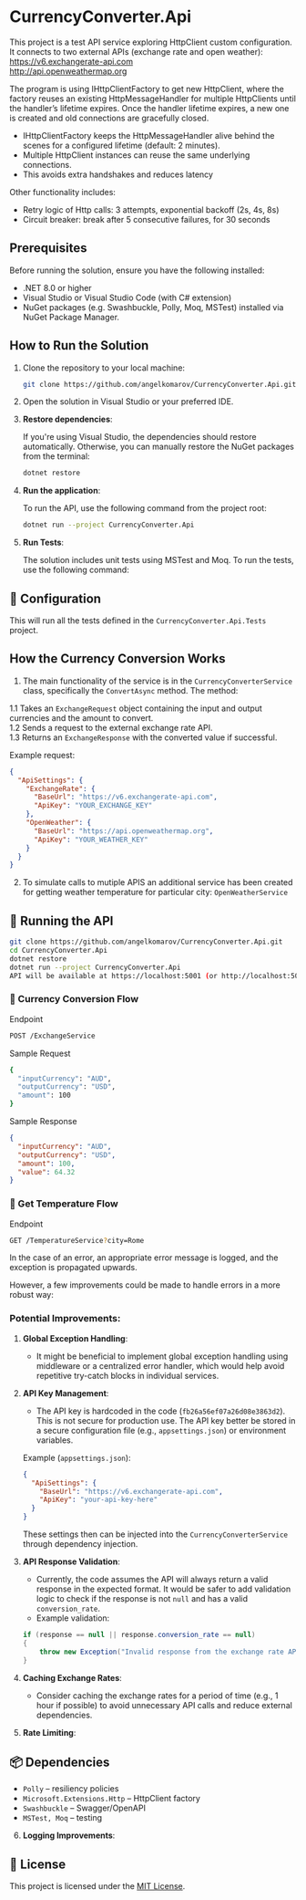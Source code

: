 
# CurrencyConverter.Api

This project is a test API service exploring HttpClient custom configuration. It connects to two external APIs (exchange rate and open weather):
https://v6.exchangerate-api.com <br>
http://api.openweathermap.org

The program is using IHttpClientFactory to get new HttpClient, where the factory reuses an existing HttpMessageHandler for multiple HttpClients until the handler’s lifetime expires. Once the handler lifetime expires, a new one is created and old connections are gracefully closed.
- IHttpClientFactory keeps the HttpMessageHandler alive behind the scenes for a configured lifetime (default: 2 minutes).
- Multiple HttpClient instances can reuse the same underlying connections.
- This avoids extra handshakes and reduces latency

Other functionality includes:
- Retry logic of Http calls: 3 attempts, exponential backoff (2s, 4s, 8s)
- Circuit breaker: break after 5 consecutive failures, for 30 seconds

## Prerequisites

Before running the solution, ensure you have the following installed:

- .NET 8.0 or higher
- Visual Studio or Visual Studio Code (with C# extension)
- NuGet packages (e.g. Swashbuckle, Polly, Moq, MSTest) installed via NuGet Package Manager.

## How to Run the Solution

1. Clone the repository to your local machine:

   ```bash
   git clone https://github.com/angelkomarov/CurrencyConverter.Api.git


2. Open the solution in Visual Studio or your preferred IDE.

3. **Restore dependencies**:

   If you're using Visual Studio, the dependencies should restore automatically. Otherwise, you can manually restore the NuGet packages from the terminal:

   ```bash
   dotnet restore
   ```

4. **Run the application**:

   To run the API, use the following command from the project root:

   ```bash
   dotnet run --project CurrencyConverter.Api
   ```

5. **Run Tests**:

   The solution includes unit tests using MSTest and Moq. To run the tests, use the following command:

## 🔧 Configuration

   This will run all the tests defined in the `CurrencyConverter.Api.Tests` project.

## How the Currency Conversion Works

1. The main functionality of the service is in the `CurrencyConverterService` class, specifically the `ConvertAsync` method. The method:

1.1 Takes an `ExchangeRequest` object containing the input and output currencies and the amount to convert. <br>
1.2 Sends a request to the external exchange rate API. <br>
1.3 Returns an `ExchangeResponse` with the converted value if successful.

Example request:

```json
{
  "ApiSettings": {
    "ExchangeRate": {
      "BaseUrl": "https://v6.exchangerate-api.com",
      "ApiKey": "YOUR_EXCHANGE_KEY"
    },
    "OpenWeather": {
      "BaseUrl": "https://api.openweathermap.org",
      "ApiKey": "YOUR_WEATHER_KEY"
    }
  }
}
```
2. To simulate calls to mutiple APIS an additional service has been created for getting weather temperature for particular city: `OpenWeatherService`

## 🚦 Running the API
```bash
git clone https://github.com/angelkomarov/CurrencyConverter.Api.git
cd CurrencyConverter.Api
dotnet restore
dotnet run --project CurrencyConverter.Api
API will be available at https://localhost:5001 (or http://localhost:5000)
```
### 🔄 Currency Conversion Flow
Endpoint
```bash
POST /ExchangeService
```
Sample Request
```bash json
{
  "inputCurrency": "AUD",
  "outputCurrency": "USD",
  "amount": 100
}
```
Sample Response
```json
{
  "inputCurrency": "AUD",
  "outputCurrency": "USD",
  "amount": 100,
  "value": 64.32
}
```
### 🔄 Get Temperature Flow
Endpoint
```bash
GET /TemperatureService?city=Rome
```

In the case of an error, an appropriate error message is logged, and the exception is propagated upwards.

However, a few improvements could be made to handle errors in a more robust way:

### Potential Improvements:

1. **Global Exception Handling**:

   * It might be beneficial to implement global exception handling using middleware or a centralized error handler, which would help avoid repetitive try-catch blocks in individual services.

2. **API Key Management**:

   * The API key is hardcoded in the code (`fb26a56ef07a26d08e3863d2`). This is not secure for production use. The API key better be stored in a secure configuration file (e.g., `appsettings.json`) or environment variables.

   Example (`appsettings.json`):

   ```json
   {
     "ApiSettings": {
       "BaseUrl": "https://v6.exchangerate-api.com",
       "ApiKey": "your-api-key-here"
     }
   }
   ```

   These settings then can be injected into the `CurrencyConverterService` through dependency injection.

3. **API Response Validation**:

   * Currently, the code assumes the API will always return a valid response in the expected format. It would be safer to add validation logic to check if the response is not `null` and has a valid `conversion_rate`.
   * Example validation:

   ```csharp
   if (response == null || response.conversion_rate == null)
   {
       throw new Exception("Invalid response from the exchange rate API.");
   }
   ```

4. **Caching Exchange Rates**:

   * Consider caching the exchange rates for a period of time (e.g., 1 hour if possible) to avoid unnecessary API calls and reduce external dependencies.

5. **Rate Limiting**:

## 📦 Dependencies
- `Polly` – resiliency policies
- `Microsoft.Extensions.Http` – HttpClient factory
- `Swashbuckle` – Swagger/OpenAPI
- `MSTest, Moq` – testing

6. **Logging Improvements**:

## 📄 License

This project is licensed under the [MIT License](https://opensource.org/licenses/MIT).


